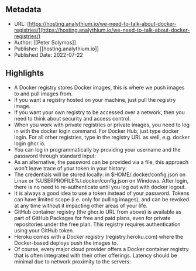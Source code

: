 ## Metadata
* URL: [https://hosting.analythium.io/we-need-to-talk-about-docker-registries/](https://hosting.analythium.io/we-need-to-talk-about-docker-registries/)
* Author: [[Peter Solymos]]
* Publisher: [[hosting.analythium.io]]
* Published Date: 2022-07-22

## Highlights
* A Docker registry stores Docker images, this is where we push images to and pull images from.
* If you want a registry hosted on your machine, just pull the registry image.
* If you want your own registry to be accessed over a network, then you need to think about security and access control.
* When you work with private registries or private images, you need to log in with the docker login command. For Docker Hub, just type docker login. For all other registries, type in the registry URL as well, e.g. docker login ghcr.io.
* You can log in programmatically by providing your username and the password through standard input:
* As an alternative, the password can be provided via a file, this approach won't leave trace of your token in your history:
* The credentials will be stored locally: in $HOME/.docker/config.json on Linux or %USERPROFILE%/.docker/config.json on Windows. After login, there is no need to re-authenticate until you log out with docker logout.
* It is always a good idea to use a token instead of your password. Tokens can have limited scope (i.e. only for pulling images), and can be revoked at any time without it impacting other areas of your life.
* GitHub container registry (the ghcr.io URL from above) is available as part of GitHub Packages for free and paid plans, even for private repositories under the free plan. This registry requires authentication using your GitHub token.
* Heroku comes with a Docker registry (registry.heroku.com) where the Docker-based deploys push the images to.
* Of course, every major cloud provider offers a Docker container registry that is often integrated with their other offerings. Latency should be minimal due to network proximity to the servers: